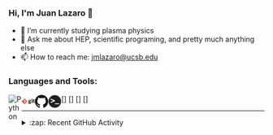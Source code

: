 ### Hi, I'm Juan Lazaro 👋

- 🌱 I’m currently studying plasma physics
- 💬 Ask me about HEP, scientific programing, and pretty much anything else
- 📫 How to reach me: jmlazaro@ucsb.edu
<!--
- 🔭 I’m currently working on ...
- 👯 I’m looking to collaborate on ...
- 🤔 I’m looking for help with ...
- ⚡ Fun fact: ...
-->

### Languages and Tools:
[<img align="left" alt="Python" width="26px" src="https://www.python.org/static/community_logos/python-powered-h-50x65.png" />]
[<img align="left" alt="Git" width="26px" src="https://raw.githubusercontent.com/github/explore/80688e429a7d4ef2fca1e82350fe8e3517d3494d/topics/git/git.png" />]
[<img align="left" alt="GitHub" width="26px" src="https://raw.githubusercontent.com/github/explore/78df643247d429f6cc873026c0622819ad797942/topics/github/github.png" />]
[<img align="left" alt="Terminal" width="26px" src="https://raw.githubusercontent.com/github/explore/80688e429a7d4ef2fca1e82350fe8e3517d3494d/topics/terminal/terminal.png" />]

---

<details>
  <summary>:zap: Recent GitHub Activity</summary>
  
<!--START_SECTION:activity-->
1. 🗣 Commented on [#2](https://github.com/jmlazaro25/portfolio-sass/issues/2) in [jmlazaro25/portfolio-sass](https://github.com/jmlazaro25/portfolio-sass)
2. ❗️ Closed issue [#2](https://github.com/jmlazaro25/portfolio-sass/issues/2) in [jmlazaro25/portfolio-sass](https://github.com/jmlazaro25/portfolio-sass)
3. ❌ Closed PR [#11](https://github.com/jmlazaro25/free-developer-resources/pull/11) in [jmlazaro25/free-developer-resources](https://github.com/jmlazaro25/free-developer-resources)
4. 🗣 Commented on [#11](https://github.com/jmlazaro25/free-developer-resources/issues/11) in [jmlazaro25/free-developer-resources](https://github.com/jmlazaro25/free-developer-resources)
5. 🎉 Merged PR [#10](https://github.com/jmlazaro25/free-developer-resources/pull/10) in [jmlazaro25/free-developer-resources](https://github.com/jmlazaro25/free-developer-resources)
<!--END_SECTION:activity-->

</details>

<!--
<details>
  <summary>:zap: GitHub Stats</summary>

  <img align="left" alt="jmlazaro25's GitHub Stats" src="" />

</details>
-->
